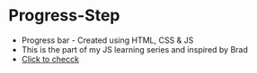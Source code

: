 # Progress-Step
* Progress bar - Created using HTML, CSS & JS
* This is the part of my JS learning series and inspired by Brad
* [Click to checck](https://yuvi9186.github.io/Progress-Step/)

